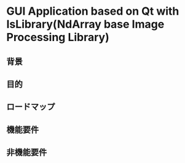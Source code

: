 # GUI Application based on Qt with IsLibrary(NdArray base Image Processing Library)

## 背景

## 目的

## ロードマップ

## 機能要件

## 非機能要件
